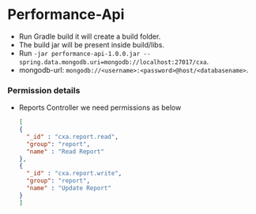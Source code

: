 # Performance-Api

- Run Gradle build it will create a build folder.
- The build jar will be present inside build/libs.
- Run `-jar performance-api-1.0.0.jar --spring.data.mongodb.uri=mongodb://localhost:27017/cxa`.
- mongodb-url: `mongodb://<username>:<password>@host/<databasename>`.


### Permission details

- Reports Controller we need permissions as below

    ````json
    [
    {
      "_id" : "cxa.report.read",
      "group": "report",
      "name" : "Read Report"
    }, 
    {
      "_id" : "cxa.report.write",
      "group": "report",
      "name" : "Update Report"
    }
    ]
    ````